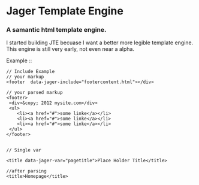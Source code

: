 Jager Template Engine
==============
<h3>A samantic html template engine.</h3>

<p> I started building JTE becuase I want a better more legible template engine. This engine is still very early, not even near a alpha.</p>
<p>Example ::</p>

```
// Include Example
// your markup
<footer  data-jager-include="footercontent.html"></div>

// your parsed markup
<footer>
 <div>&copy; 2012 mysite.com</div>
 <ul>
 	<li><a href="#">some linke</a></li>
 	<li><a href="#">some linke</a></li>
 	<li><a href="#">some linke</a></li>
 </ul>
</footer>


// Single var

<title data-jager-var="pagetitle">Place Holder Title</title>

//after parsing
<title>Homepage</title>

```